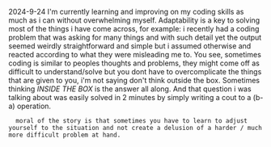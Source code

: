 2024-9-24
I'm currently learning and improving on my coding skills as much as i can without overwhelming myself. Adaptability is a key to solving most of the things i have come across, for example: i recently had a coding
  problem that was asking for many things and with such detail yet the output seemed weirdly straightforward and simple but i assumed otherwise and reacted according to what they were misleading me to. You see,
    sometimes coding is similar to peoples thoughts and problems, they might come off as difficult to understand/solve but you dont have to overcomplicate the things that are given to you, i'm not saying don't
      think outside the box. Sometimes thinking *INSIDE THE BOX* is the answer all along. And that question i was talking about was easily solved in 2 minutes by simply writing a cout to a (b-a) operation.

      moral of the story is that sometimes you have to learn to adjust yourself to the situation and not create a delusion of a harder / much more difficult problem at hand.
